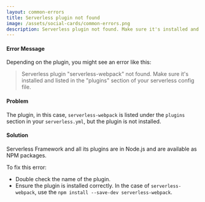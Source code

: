 ```yaml
---
layout: common-errors
title: Serverless plugin not found
image: /assets/social-cards/common-errors.png
description: Serverless plugin not found. Make sure it's installed and listed in the "plugins" section of your serverless config file.
---
```


#### Error Message

Depending on the plugin, you might see an error like this:

> Serverless plugin "serverless-webpack" not found. Make sure it's installed and listed in the "plugins" section of your serverless config file.


#### Problem

The plugin, in this case, `serverless-webpack` is listed under the `plugins` section in your `serverless.yml`, but the plugin is not installed.


#### Solution

Serverless Framework and all its plugins are in Node.js and are available as NPM packages.

To fix this error:

- Double check the name of the plugin.
- Ensure the plugin is installed correctly. In the case of `serverless-webpack`, use the `npm install --save-dev serverless-webpack`.
